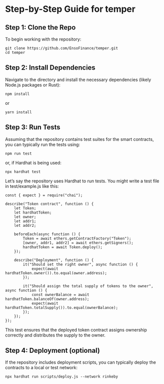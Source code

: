 # Step-by-Step Guide for temper

## Step 1: Clone the Repo

To begin working with the repository:
```
git clone https://github.com/EnsoFinance/temper.git
cd temper
```

## Step 2: Install Dependencies
Navigate to the directory and install the necessary dependencies (likely Node.js packages or Rust):
```
npm install
```
or
```
yarn install
```

## Step 3: Run Tests

Assuming that the repository contains test suites for the smart contracts, you can typically run the tests using:

```
npm run test
```

or, if Hardhat is being used:

```
npx hardhat test
```

Let’s say the repository uses Hardhat to run tests. You might write a test file in test/example.js like this:

```
const { expect } = require("chai");

describe("Token contract", function () {
    let Token;
    let hardhatToken;
    let owner;
    let addr1;
    let addr2;
    
    beforeEach(async function () {
        Token = await ethers.getContractFactory("Token");
        [owner, addr1, addr2] = await ethers.getSigners();
        hardhatToken = await Token.deploy();
    });

    describe("Deployment", function () {
        it("Should set the right owner", async function () {
            expect(await hardhatToken.owner()).to.equal(owner.address);
        });

        it("Should assign the total supply of tokens to the owner", async function () {
            const ownerBalance = await hardhatToken.balanceOf(owner.address);
            expect(await hardhatToken.totalSupply()).to.equal(ownerBalance);
        });
    });
});
```

This test ensures that the deployed token contract assigns ownership correctly and distributes the supply to the owner.

## Step 4: Deployment (optional)

If the repository includes deployment scripts, you can typically deploy the contracts to a local or test network:

```
npx hardhat run scripts/deploy.js --network rinkeby
```

